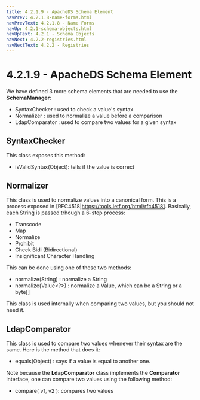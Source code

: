 ```yaml
---
title: 4.2.1.9 - ApacheDS Schema Element
navPrev: 4.2.1.8-name-forms.html
navPrevText: 4.2.1.8 - Name Forms
navUp: 4.2.1-schema-objects.html
navUpText: 4.2.1 - Schema Objects
navNext: 4.2.2-registries.html
navNextText: 4.2.2 - Registries
---
```


# 4.2.1.9 - ApacheDS Schema Element

We have defined 3 more schema elements that are needed to use the **SchemaManager**:
* SyntaxChecker : used to check a value's syntax
* Normalizer : used to normalize a value before a comparison
* LdapComparator : used to compare two values for a given syntax

## SyntaxChecker

This class exposes this method:

* isValidSyntax(Object): tells if the value is correct

## Normalizer

This class is used to normalize values into a canonical form. This is a process exposed in [RFC4518|https://tools.ietf.org/html/rfc4518]. Basically, each String is passed trhough a 6-step process:

* Transcode
* Map
* Normalize
* Prohibit
* Check Bidi (Bidirectional)
* Insignificant Character Handling

This can be done using one of these two methods:

* normalize(String) : normalize a String
* normalize(Value<?>) : normalize a Value, which can be a String or a byte[]

This class is used internally when comparing two values, but you should not need it.

## LdapComparator

This class is used to compare two values whenever their syntax are the same. Here is the method that does it:

* equals(Object) : says if a value is equal to another one.

Note because the **LdapComparator** class implements the **Comparator** interface, one can compare two values using the following method:

* compare( v1, v2 ): compares two values
